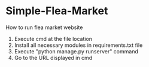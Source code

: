 # Simple-Flea-Market

How to run flea market website

1. Execute cmd at the file location
2. Install all necessary modules in requirements.txt file
3. Execute "python manage.py runserver" command
4. Go to the URL displayed in cmd
